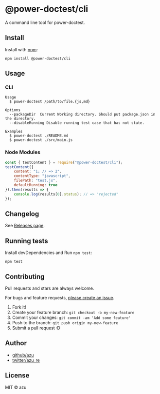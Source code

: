 # @power-doctest/cli

A command line tool for power-doctest.

## Install

Install with [npm](https://www.npmjs.com/):

    npm install @power-doctest/cli

## Usage

### CLI

	Usage
	  $ power-doctest /path/to/file.{js,md}

	Options
	  --packageDir  Current Working directory. Should put package.json in the directory.
	  --disableRunning Disable running test case that has not state.

	Examples
	  $ power-doctest ./README.md
	  $ power-doctest ./src/main.js

### Node Modules

```js
const { testContent } = require("@power-doctest/cli");
testContent({
    content: "1; // => 2",
    contentType: "javascript",
    filePath: "test.js",
    defaultRunning: true
}).then(results => {
    console.log(results[0].status); // => "rejected"
});
```

## Changelog

See [Releases page](https://github.com/azu/power-doctest/releases).

## Running tests

Install devDependencies and Run `npm test`:

    npm test

## Contributing

Pull requests and stars are always welcome.

For bugs and feature requests, [please create an issue](https://github.com/azu/power-doctest/issues).

1. Fork it!
2. Create your feature branch: `git checkout -b my-new-feature`
3. Commit your changes: `git commit -am 'Add some feature'`
4. Push to the branch: `git push origin my-new-feature`
5. Submit a pull request :D

## Author

- [github/azu](https://github.com/azu)
- [twitter/azu_re](https://twitter.com/azu_re)

## License

MIT © azu
